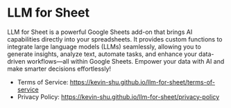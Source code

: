 # LLM for Sheet

LLM for Sheet is a powerful Google Sheets add-on that brings AI capabilities directly into your spreadsheets. It provides custom functions to integrate large language models (LLMs) seamlessly, allowing you to generate insights, analyze text, automate tasks, and enhance your data-driven workflows—all within Google Sheets. Empower your data with AI and make smarter decisions effortlessly!

* Terms of Service: https://kevin-shu.github.io/llm-for-sheet/terms-of-service
* Privacy Policy: https://kevin-shu.github.io/llm-for-sheet/privacy-policy
